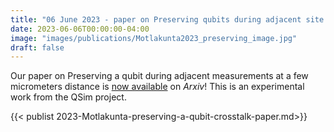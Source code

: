 ```yaml
---
title: "06 June 2023 - paper on Preserving qubits during adjacent site measurement has been uploaded to Arxiv"
date: 2023-06-06T00:00:00-04:00
image: "images/publications/Motlakunta2023_preserving_image.jpg"
draft: false
---
```


Our paper on Preserving a qubit during adjacent measurements at a few micrometers distance is [now available](https://arxiv.org/abs/2306.03075) on *Arxiv*! This is an experimental work from the QSim project. 

{{< publist 2023-Motlakunta-preserving-a-qubit-crosstalk-paper.md>}}